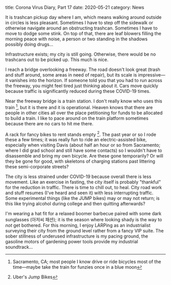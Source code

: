 title: Corona Virus Diary, Part 17
date: 2020-05-21
category: News

It is trashcan pickup day where I am, which means walking around
outside in circles is less pleasant. Sometimes I have to step off the
sidewalk or otherwise navigate around an obstructing
trashcan. Sometimes I have to move to dodge some stink.  On top of
that, there are leaf blowers filling the morning peace with noise, a
person or two standing in the shadows possibly doing drugs...

Infrastructure exists; my city is still going. Otherwise, there would
be no trashcans out to be picked up. This much is nice.

I reach a bridge overlooking a freeway. The road doesn't look great
(trash and stuff around, some areas in need of repair), but its scale
is impressive&mdash;it vanishes into the horizon. If someone told you
that you had to run across the freeway, you might feel tired just
thinking about it. Cars move quickly because traffic is significantly
reduced during these COVID-19 times.

Near the freeway bridge is a train station. I don't really know who
uses this train [^1], but it is there and it is operational. Heaven
knows that there are people in other cities all over the place
petitioning for funds to be allocated to build a train. I like to pace
around on the train platform sometimes because there are no cars to
hit me there.

A rack for fancy bikes to rent stands empty [^2]. The past year or so
I rode these a few times; it was really fun to ride an
electric-assisted bike, especially when visiting Davis (about half an
hour or so from Sacramento; where I did grad school and still have
some contacts) so I wouldn't have to disassemble and bring my own
bicycle. Are these gone temporarily? Or will they be gone for good,
with skeletons of charging stations past littering these
semi-corporate streets?

The city is less strained under COVID-19 because overall there is less
movement. Like an exercise in fasting, the city itself is probably
"thankful" for the reduction in traffic. There is time to chill out,
to heal. City road work and stuff resumes (I've heard and seen it)
with less interrupting traffic. Some experimental things (like the
JUMP bikes) may or may not return; is this like trying alcohol during
college and then quitting afterwards?

I'm wearing a hat fit for a relaxed boomer barbecue paired with some
dark sunglasses (아저씨 패션); it is the season where looking shady is
the way to *not* get bothered. For this morning, I enjoy LARPing as an
industrialist surveying their city from the ground level rather from a
fancy VIP suite. The sober stillness of underused infrastructure is my
pacing ground, the gasoline motors of gardening power tools provide my
industrial soundtrack...


[^1]: Sacramento, CA; most people I know drive or ride bicycles most
    of the time&mdash;maybe take the train for funzies once in a blue
    moon
[^2]: Uber's Jump Bikes
